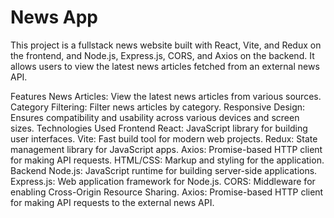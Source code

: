 <h1>News App</h1>

This project is a fullstack news website built with React, Vite, and Redux on the frontend, and Node.js, Express.js, CORS, and Axios on the backend. It allows users to view the latest news articles fetched from an external news API.

Features
News Articles: View the latest news articles from various sources.
Category Filtering: Filter news articles by category.
Responsive Design: Ensures compatibility and usability across various devices and screen sizes.
Technologies Used
Frontend
React: JavaScript library for building user interfaces.
Vite: Fast build tool for modern web projects.
Redux: State management library for JavaScript apps.
Axios: Promise-based HTTP client for making API requests.
HTML/CSS: Markup and styling for the application.
Backend
Node.js: JavaScript runtime for building server-side applications.
Express.js: Web application framework for Node.js.
CORS: Middleware for enabling Cross-Origin Resource Sharing.
Axios: Promise-based HTTP client for making API requests to the external news API.
